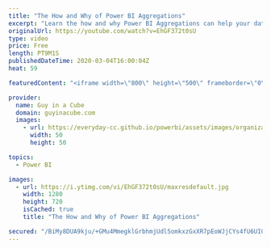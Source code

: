 ```yaml
---
title: "The How and Why of Power BI Aggregations"
excerpt: "Learn the how and why Power BI Aggregations can help your data model be more efficient. This video is part of a Power BI Aggregations series.  Aggregations Documentation: https://docs.microsoft.com/power-bi/desktop-aggregations  📢 Become a member: https://guyinacu.be/membership   *******************"
originalUrl: https://youtube.com/watch?v=EhGF372t0sU
type: video
price: Free
length: PT9M1S
publishedDateTime: 2020-03-04T16:00:04Z
heat: 59

featuredContent: "<iframe width=\"800\" height=\"500\" frameborder=\"0\" src=\"https://www.youtube.com/embed/EhGF372t0sU\" allow=\"accelerometer; autoplay; encrypted-media; gyroscope; picture-in-picture\" allowfullscreen></iframe>"

provider:
  name: Guy in a Cube
  domain: guyinacube.com
  images:
    - url: https://everyday-cc.github.io/powerbi/assets/images/organizations/guyinacube.com-50x50.jpg
      width: 50
      height: 50

topics:
  - Power BI

images:
  - url: https://i.ytimg.com/vi/EhGF372t0sU/maxresdefault.jpg
    width: 1280
    height: 720
    isCached: true
    title: "The How and Why of Power BI Aggregations"

secured: "/BiMy8DUA9kju/+GMu4MmegklGrbhmjUdl5omkxzGxXR7pEoWJjCYs4fU6UIGYFvsO6Up2ePQKzy9IWSSErEMblW8yt/ReyP8ISQWdHFhKpkyPvm3r4NKp6ApPShp8X/gTeppcAdwmCGplD6fGpEtqCMVMNWJ9BLrKoHQ09QETCTbOu2JkrpYUDUmq4e0dU+JwD7/pI/M3z+aeYtwWMNaE3fKkW/PLlS2o2iczepWPgJVTQYf76Nr5c3UXNg6EbueV+HzVpOhtVv49/+HxvWAzI6i9CCEfo2bCK+thtoSUMwQYMyQxCIldEWr/e8nndYRSeNduaAgZiVFeKunhlig6sp8HF3fl5frfVxW+rVB9wRPsY4Lwui5omhs5NTydHbupKT11kZMZVg4p1BOmWp5wu5+tcENpp1Hu18Wn4mGCE=;ZSvBKs+xhr/2fKvt/ENLCw=="
---
```


